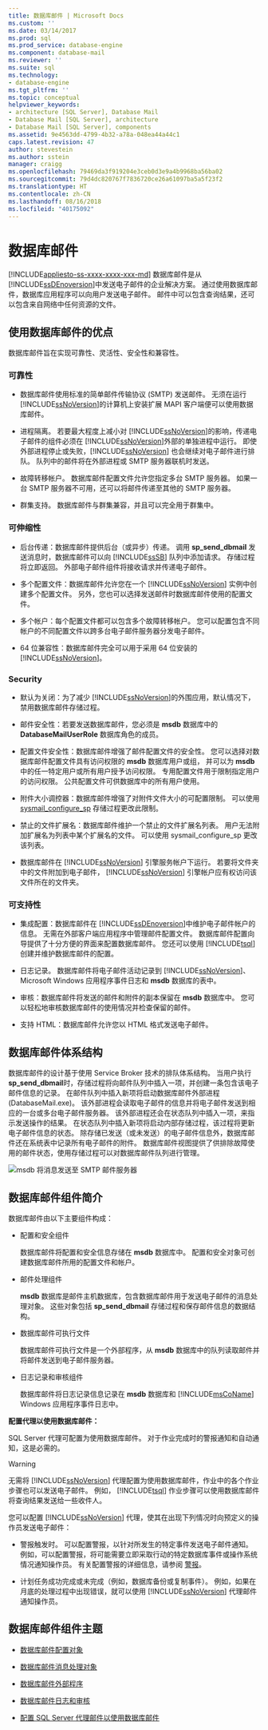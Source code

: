 ```yaml
---
title: 数据库邮件 | Microsoft Docs
ms.custom: ''
ms.date: 03/14/2017
ms.prod: sql
ms.prod_service: database-engine
ms.component: database-mail
ms.reviewer: ''
ms.suite: sql
ms.technology:
- database-engine
ms.tgt_pltfrm: ''
ms.topic: conceptual
helpviewer_keywords:
- architecture [SQL Server], Database Mail
- Database Mail [SQL Server], architecture
- Database Mail [SQL Server], components
ms.assetid: 9e4563dd-4799-4b32-a78a-048ea44a44c1
caps.latest.revision: 47
author: stevestein
ms.author: sstein
manager: craigg
ms.openlocfilehash: 79469da3f919204e3ceb0d3e9a4b9968ba56ba02
ms.sourcegitcommit: 79d4dc820767f7836720ce26a61097ba5a5f23f2
ms.translationtype: HT
ms.contentlocale: zh-CN
ms.lasthandoff: 08/16/2018
ms.locfileid: "40175092"
---
```

# <a name="database-mail"></a>数据库邮件
[!INCLUDE[appliesto-ss-xxxx-xxxx-xxx-md](../../includes/appliesto-ss-xxxx-xxxx-xxx-md.md)]
  数据库邮件是从 [!INCLUDE[ssDEnoversion](../../includes/ssdenoversion-md.md)]中发送电子邮件的企业解决方案。 通过使用数据库邮件，数据库应用程序可以向用户发送电子邮件。 邮件中可以包含查询结果，还可以包含来自网络中任何资源的文件。  
  
  
##  <a name="Benefits"></a> 使用数据库邮件的优点  
 数据库邮件旨在实现可靠性、灵活性、安全性和兼容性。  
  
### <a name="reliability"></a>可靠性  
  
-   数据库邮件使用标准的简单邮件传输协议 (SMTP) 发送邮件。 无须在运行 [!INCLUDE[ssNoVersion](../../includes/ssnoversion-md.md)]的计算机上安装扩展 MAPI 客户端便可以使用数据库邮件。  
  
-   进程隔离。 若要最大程度上减小对 [!INCLUDE[ssNoVersion](../../includes/ssnoversion-md.md)]的影响，传递电子邮件的组件必须在 [!INCLUDE[ssNoVersion](../../includes/ssnoversion-md.md)]外部的单独进程中运行。 即使外部进程停止或失败，[!INCLUDE[ssNoVersion](../../includes/ssnoversion-md.md)] 也会继续对电子邮件进行排队。 队列中的邮件将在外部进程或 SMTP 服务器联机时发送。  
  
-   故障转移帐户。 数据库邮件配置文件允许您指定多台 SMTP 服务器。 如果一台 SMTP 服务器不可用，还可以将邮件传递至其他的 SMTP 服务器。  
  
-   群集支持。 数据库邮件与群集兼容，并且可以完全用于群集中。  
  
### <a name="scalability"></a>可伸缩性  
  
-   后台传递：数据库邮件提供后台（或异步）传递。 调用 **sp_send_dbmail** 发送消息时，数据库邮件可以向 [!INCLUDE[ssSB](../../includes/sssb-md.md)] 队列中添加请求。 存储过程将立即返回。 外部电子邮件组件将接收请求并传递电子邮件。  
  
-   多个配置文件：数据库邮件允许您在一个 [!INCLUDE[ssNoVersion](../../includes/ssnoversion-md.md)] 实例中创建多个配置文件。 另外，您也可以选择发送邮件时数据库邮件使用的配置文件。  
  
-   多个帐户：每个配置文件都可以包含多个故障转移帐户。 您可以配置包含不同帐户的不同配置文件以跨多台电子邮件服务器分发电子邮件。  
  
-   64 位兼容性：数据库邮件完全可以用于采用 64 位安装的 [!INCLUDE[ssNoVersion](../../includes/ssnoversion-md.md)]。  
  
### <a name="security"></a>Security  
  
-   默认为关闭：为了减少 [!INCLUDE[ssNoVersion](../../includes/ssnoversion-md.md)]的外围应用，默认情况下，禁用数据库邮件存储过程。  
  
-   邮件安全性：若要发送数据库邮件，您必须是 **msdb** 数据库中的 **DatabaseMailUserRole** 数据库角色的成员。  
  
-   配置文件安全性：数据库邮件增强了邮件配置文件的安全性。 您可以选择对数据库邮件配置文件具有访问权限的 **msdb** 数据库用户或组， 并可以为 **msdb**中的任一特定用户或所有用户授予访问权限。 专用配置文件用于限制指定用户的访问权限。 公共配置文件可供数据库中的所有用户使用。  
  
-   附件大小调控器：数据库邮件增强了对附件文件大小的可配置限制。 可以使用 [sysmail_configure_sp](../../relational-databases/system-stored-procedures/sysmail-configure-sp-transact-sql.md) 存储过程更改此限制。  
  
-   禁止的文件扩展名：数据库邮件维护一个禁止的文件扩展名列表。 用户无法附加扩展名为列表中某个扩展名的文件。 可以使用 sysmail_configure_sp 更改该列表。  
  
-   数据库邮件在 [!INCLUDE[ssNoVersion](../../includes/ssnoversion-md.md)] 引擎服务帐户下运行。 若要将文件夹中的文件附加到电子邮件， [!INCLUDE[ssNoVersion](../../includes/ssnoversion-md.md)] 引擎帐户应有权访问该文件所在的文件夹。  
  
### <a name="supportability"></a>可支持性  
  
-   集成配置：数据库邮件在 [!INCLUDE[ssDEnoversion](../../includes/ssdenoversion-md.md)]中维护电子邮件帐户的信息。 无需在外部客户端应用程序中管理邮件配置文件。 数据库邮件配置向导提供了十分方便的界面来配置数据库邮件。 您还可以使用 [!INCLUDE[tsql](../../includes/tsql-md.md)]创建并维护数据库邮件的配置。  
  
-   日志记录。 数据库邮件将电子邮件活动记录到 [!INCLUDE[ssNoVersion](../../includes/ssnoversion-md.md)]、Microsoft Windows 应用程序事件日志和 **msdb** 数据库的表中。  
  
-   审核：数据库邮件将发送的邮件和附件的副本保留在 **msdb** 数据库中。 您可以轻松地审核数据库邮件的使用情况并检查保留的邮件。  
  
-   支持 HTML：数据库邮件允许您以 HTML 格式发送电子邮件。  
  
  
##  <a name="VisualElement"></a> 数据库邮件体系结构  
 数据库邮件的设计基于使用 Service Broker 技术的排队体系结构。 当用户执行 **sp_send_dbmail**时，存储过程将向邮件队列中插入一项，并创建一条包含该电子邮件信息的记录。 在邮件队列中插入新项将启动数据库邮件外部进程 (DatabaseMail.exe)。 该外部进程会读取电子邮件的信息并将电子邮件发送到相应的一台或多台电子邮件服务器。 该外部进程还会在状态队列中插入一项，来指示发送操作的结果。 在状态队列中插入新项将启动内部存储过程，该过程将更新电子邮件信息的状态。 除存储已发送（或未发送）的电子邮件信息外，数据库邮件还在系统表中记录所有电子邮件的附件。 数据库邮件视图提供了供排除故障使用的邮件状态，使用存储过程可以对数据库邮件队列进行管理。  
  
 ![msdb 将消息发送至 SMTP 邮件服务器](../../relational-databases/database-mail/media/databasemail.gif "msdb 将消息发送至 SMTP 邮件服务器")  
  
  
##  <a name="ComponentsAndConcepts"></a> 数据库邮件组件简介  
 数据库邮件由以下主要组件构成：  
  
-   配置和安全组件  
  
     数据库邮件将配置和安全信息存储在 **msdb** 数据库中。 配置和安全对象可创建数据库邮件所用的配置文件和帐户。  
  
-   邮件处理组件  
  
     **msdb** 数据库是邮件主机数据库，包含数据库邮件用于发送电子邮件的消息处理对象。 这些对象包括 **sp_send_dbmail** 存储过程和保存邮件信息的数据结构。  
  
-   数据库邮件可执行文件  
  
     数据库邮件可执行文件是一个外部程序，从 **msdb** 数据库中的队列读取邮件并将邮件发送到电子邮件服务器。  
  
-   日志记录和审核组件  
  
     数据库邮件将日志记录信息记录在 **msdb** 数据库和 [!INCLUDE[msCoName](../../includes/msconame-md.md)] Windows 应用程序事件日志中。  
  
 **配置代理以使用数据库邮件：**  
  
 SQL Server 代理可配置为使用数据库邮件。 对于作业完成时的警报通知和自动通知，这是必需的。  
  
> [!WARNING]  
>  无需将 [!INCLUDE[ssNoVersion](../../includes/ssnoversion-md.md)] 代理配置为使用数据库邮件，作业中的各个作业步骤也可以发送电子邮件。 例如， [!INCLUDE[tsql](../../includes/tsql-md.md)] 作业步骤可以使用数据库邮件将查询结果发送给一些收件人。  
  
 您可以配置 [!INCLUDE[ssNoVersion](../../includes/ssnoversion-md.md)] 代理，使其在出现下列情况时向预定义的操作员发送电子邮件：  
  
-   警报触发时。 可以配置警报，以针对所发生的特定事件发送电子邮件通知。 例如，可以配置警报，将可能需要立即采取行动的特定数据库事件或操作系统情况通知操作员。 有关配置警报的详细信息，请参阅 [警报](../../ssms/agent/alerts.md)。  
  
-   计划任务成功完成或未完成（例如，数据库备份或复制事件）。 例如，如果在月底的处理过程中出现错误，就可以使用 [!INCLUDE[ssNoVersion](../../includes/ssnoversion-md.md)] 代理邮件通知操作员。  
  
  
##  <a name="RelatedContent"></a> 数据库邮件组件主题  
  
-   [数据库邮件配置对象](../../relational-databases/database-mail/database-mail-configuration-objects.md)  
  
-   [数据库邮件消息处理对象](../../relational-databases/database-mail/database-mail-messaging-objects.md)  
  
-   [数据库邮件外部程序](../../relational-databases/database-mail/database-mail-external-program.md)  
  
-   [数据库邮件日志和审核](../../relational-databases/database-mail/database-mail-log-and-audits.md)  
  
-   [配置 SQL Server 代理邮件以使用数据库邮件](../../relational-databases/database-mail/configure-sql-server-agent-mail-to-use-database-mail.md)  
  
  
  
